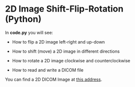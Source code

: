 # 2D Image Shift-Flip-Rotation (Python)

In **code.py** you will see:

  - How to flip a 2D image left-right and up-down
  
  - How to shift (move) a 2D image in different directions
  
  - How to rotate a 2D image clockwise and counterclockwise
  
  - How to read and write a DICOM file

You can find a 2D DICOM Image at [this address](https://github.com/Behzad-Amanpour/dicom-read-write/blob/main/Image.dcm).
